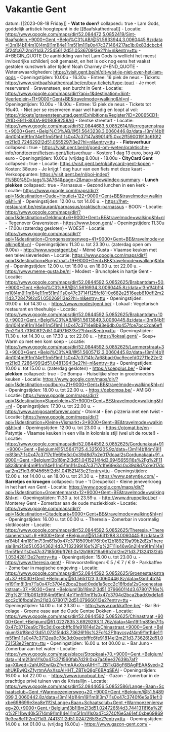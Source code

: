 # Vakantie Gent
datum: [[2023-08-18 Friday]]
	- **Wat te doen?**
	  collapsed:: true
		- Lam Gods, god­de­lijk artis­tiek hoog­te­punt in de [[Baafskathedraal]]
			- Locatie:  https://www.google.com/maps/dir/52.084472,5.0852419/Sint-Baafsplein,+9000+Gent,+Belgi%C3%AB/@51.5633944,3.0060445,8z/data=!3m1!4b1!4m10!4m9!1m1!4e1!1m5!1m1!1s0x47c371464217ac1b:0x83dcbcb45f24fc67!2m2!1d3.7254561!2d51.0536709!3e2?hl=nl&entry=ttu
				- #+BEGIN_QUOTE
				  De aanbidding van het Lam Gods is wellicht het meest invloedrijke schilderij ooit gemaakt, en het is ook nog eens het vaakst gestolen kunstwerk aller tijden!
				  Noah Charney
				  #+END_QUOTE
				- Wetenswaardigheden: https://visit.gent.be/nl/dit-wist-je-niet-over-het-lam-gods
			- Openingstijden: 10.00u - 16.30u
			- Entree: 16 piek de neus
				- Tickets: https://www.sintbaafskathedraal.be/en/buy-tickets/type-tour/
				- Je moet reserveren!
		- Gra­ven­steen, een burcht in Gent
			- Locatie: https://www.google.com/maps/dir/?api=1&destination=Sint-Veerleplein+11+9000+Gent+BE&travelmode=walking&hl=nl
			- Openingstijden: 10.00u - 18.00u
			- Entree: 13 piek de neus
				- Tickets tot 16u40.
				- Niet per se reserveren maar wel handig en loopt al vol: https://tickets1gravensteen.stad.gent/Exhibitions/Register?ID=20065CD1-7A1D-E911-80DA-901B0E8258A0
		- Gent­se streetart
			- Locatie: https://www.google.com/maps/dir/52.0844683,5.0852614/Werregarenstraat,+9000+Gent,+Belgi%C3%AB/@51.5643238,3.0060446,8z/data=!3m1!4b1!4m10!4m9!1m1!4e1!1m5!1m1!1s0x47c37147a89014f5:0xc2ff59001913c610!2m2!1d3.7246292!2d51.0555297!3e2?hl=nl&entry=ttu
		-
	- **Fietsverhuur**
	  collapsed:: true
		- https://visit.gent.be/nl/goed-om-weten/praktische-info/rondtoeren/fietsen-gent/fietsverhuur
		- Kosten: 1 dag 13 euro, borg 40 euro
		- Openingstijden: 10.00u (vrijdag 8.00u) - 18.00u
	- **CityCard Gent**
	  collapsed:: true
		- Locatie: https://visit.gent.be/nl/citycard-gent-kopen
		- Kosten: 38euro
		- Je krijgt 1 dag huur van een fiets met deze kaart
		- Verkooppunten: https://visit.gent.be/nl/poi-index?f%5B0%5D=tags%3A764&page=2&map=show#index-summary
	- **Lunch plekken**
	  collapsed:: true
		- Par­n­as­sus - Gezond lunchen in een kerk
			- Locatie: https://www.google.com/maps/dir/?api=1&destination=Oude+Houtlei+122+9000+Gent+BE&travelmode=walking&hl=nl
			- Openingstijden: 12.00 u. tot 14.00 u.
			- https://het-restaurant.be/restaurant/parnassus/praktisch-parnassus
		- BOON
			- Locatie: https://www.google.com/maps/dir/?api=1&destination=Geldmunt+6+9000+Gent+BE&travelmode=walking&hl=nl
				- Tegenover Gravensteen
			- https://www.boon.gent/
			- Openingstijden: 11.30u - 17.00u (zaterdag gesloten)
		- WOEST
			- Locatie: https://www.google.com/maps/dir/?api=1&destination=Drongensesteenweg+41+9000+Gent+BE&travelmode=walking&hl=nl
			- Openingstijden: 11.30 u. tot 23.30 u. (zaterdag open om 9.00u)
			- http://www.woestgent.be/
		- Mémé Gusta - Vlaamse keuken met een televisieverleden
			- Locatie: https://www.google.com/maps/dir/?api=1&destination=Burgstraat+19+9000+Gent+BE&travelmode=walking&hl=nl
			- Openingstijden: 12.00 u. tot 16.00 u. en 18.00 u. tot 22.00 u.
			- https://www.meme-gusta.be/nl
		- Modest - Brunchplek in hartje Gent
			- Locatie: https://www.google.com/maps/dir/52.0844592,5.0852625/Brabantdam+50,+9000+Gent,+Belgi%C3%AB/@51.5616934,3.0060445,8z/data=!3m1!4b1!4m10!4m9!1m1!4e1!1m5!1m1!1s0x47c3714f125fcf81:0x682e2516eeb610df!2m2!1d3.728479!2d51.0502691!3e2?hl=nl&entry=ttu
			- Openingstijden: 09.00 u. tot 14.30 u.
			- https://www.modestgent.be/
		- Lokaal : Vegetarisch restaurant en theehuisje
			- Locatie: https://www.google.com/maps/dir/52.0844592,5.0852625/Brabantdam+100,+9000+Gent,+Belgi%C3%AB/@51.5613849,3.0060445,8z/data=!3m1!4b1!4m10!4m9!1m1!4e1!1m5!1m1!1s0x47c3714e8b93e6db:0x457fce7bcc2da6ef!2m2!1d3.7316081!2d51.0497163!3e2?hl=nl&entry=ttu
			- Openingstijden: 11.30 u. tot 14.30 u. en 17.30 u. tot 22.00 u.
			- https://lokaal.gent/
		- Soep+ Warm op met een kom soep
			- Locatie: https://www.google.com/maps/dir/52.0844592,5.0852625/Lammerstraat+33,+9000+Gent,+Belgi%C3%AB/@51.5605712,3.0060445,8z/data=!3m1!4b1!4m10!4m9!1m1!4e1!1m5!1m1!1s0x47c3714fc7a68bad:0xc9ecefd02711e22e!2m2!1d3.7286499!2d51.0481394!3e2?hl=nl&entry=ttu
			- Openingstijden: 10.00 u. tot 15.00 u. (zaterdag gesloten)
			- https://soepplus.be/
	- **Diner plekken**
	  collapsed:: true
		- De Bompa - Huiselijke sfeer in grootmoeders keuken
			- Locatie: https://www.google.com/maps/dir/?api=1&destination=oudburg+21+9000+Gent+BE&travelmode=walking&hl=nl
			- Openingstijden: 18.00 u. tot 22.00 u.
			- https://debompa.be/
		- AMIGO
			- Locatie: https://www.google.com/maps/dir/?api=1&destination=Stapelplein+31+9000+Gent+BE&travelmode=walking&hl=nl
			- Openingstijden: 17.30 u. tot 22.00 u.
			- https://www.amigosareforever.com/
		- Oto­mat - Een pizzeria met een twist
			- Locatie: https://www.google.com/maps/dir/?api=1&destination=Kleine+Vismarkt+3+9000+Gent+BE&travelmode=walking&hl=nl
			- Openingstijden: 12.00 u. tot 23.00 u.
			- https://otomat.be/en
		- Patyn­tje - Vlaamse keuken in een villa in koloniale stijl (wel uit de route!)
			- Locatie: https://www.google.com/maps/dir/52.0844592,5.0852625/Gordunakaai+91,+9000+Gent,+Belgium/@51.5647125,4.3250205,9z/data=!3m1!4b1!4m19!1m8!3m7!1s0x47c3717c1fe69e3d:0x39d8d7b2e017dcaa!2sGordunakaai+91,+9000+Gent,+Belgium!3b1!8m2!3d51.0415214!4d3.6945655!16s%2Fg%2F11b8z3ktm9!4m9!1m1!4e1!1m5!1m1!1s0x47c3717c1fe69e3d:0x39d8d7b2e017dcaa!2m2!1d3.6945655!2d51.0415214!3e2?entry=ttu
			- Openingstijden: 12.00 u. tot 14.00 u. en 18.00 u. tot 21.30 u.
			- https://www.patyntje.com/
	- **Barretjes en kroegen**
	  collapsed:: true
		- 't Dreu­pel­kot - Kleine jeneverkroeg in het hart van Gent
			- Locatie: https://www.google.com/maps/dir/?api=1&destination=Groentenmarkt+12+9000+Gent+BE&travelmode=walking&hl=nl
			- Openingstijden: 11.30 u. tot 23.59 u.
			- http://www.druppelkot.be/
		- Mon­te­rey Gent - Zomerbar aan de oude muziekkiosk
			- Locatie: https://www.google.com/maps/dir/?api=1&destination=Citadelpark+9000+Gent+BE&travelmode=walking&hl=nl
			- Openingstijden: 16.00 u. tot 00.00 u.
		- The­re­sia - Zomerbar in voormalig slotklooster
			- Locatie: https://www.google.com/maps/dir/52.0844592,5.0852625/Theresia,+Theresianenstraat+9,+9000+Gent,+Belgium/@51.5631288,3.0060445,8z/data=!3m1!4b1!4m18!1m7!3m6!1s0x47c3718509bff76f:0x12b189219a99b2d!2sTheresia!8m2!3d51.0534362!4d3.7132399!16s%2Fg%2F11js46w6n2!4m9!1m1!4e1!1m5!1m1!1s0x47c3718509bff76f:0x12b189219a99b2d!2m2!1d3.7132413!2d51.0534281!3e2?entry=ttu
			- Openingstijden: 15.00 u. tot 23.00 u.
			- https://www.theresia.gent/
			- Filmvoorstellingen: € 5 / € 7 / € 9
		- Park­kaf­fee - Zomerbar in magische omgeving
			- Locatie: https://www.google.com/maps/dir/52.0844592,5.0852625/Groenestaakstraat+37,+9030+Gent,+Belgium/@51.5651123,3.0060446,8z/data=!3m1!4b1!4m19!1m8!3m7!1s0x47c3704d2bca2bad:0xde1a6ecc2c16fbda!2sGroenestaakstraat+37,+9030+Gent,+Belgium!3b1!8m2!3d51.0796601!4d3.678017!16s%2Fg%2F11fb061z99!4m9!1m1!4e1!1m5!1m1!1s0x47c3704d2bca2bad:0xde1a6ecc2c16fbda!2m2!1d3.678017!2d51.0796601!3e2?entry=ttu
			- Openingstijden: 14.00 u. tot 23.30 u.
			- http://www.parkkaffee.be/
		- Bar Bri­co­la­ge - Groene oase aan de Oude Gentse Dokken
			- Locatie: https://www.google.com/maps/dir/52.0844592,5.0852625/Chinastraat,+9000+Gent,+Belgium/@51.0227835,3.6929293,11.76z/data=!4m19!1m8!3m7!1s0x47c3712ea9c78c3d:0xecbfffc6fe91814e!2sChinastraat,+9000+Gent,+Belgium!3b1!8m2!3d51.07315!4d3.73626!16s%2Fg%2F1tgvcsy4!4m9!1m1!4e1!1m5!1m1!1s0x47c3712ea9c78c3d:0xecbfffc6fe91814e!2m2!1d3.73626!2d51.07315!3e2?entry=ttu
			- Openingstijden: 16.00 u. tot 00.00 u.
		- Bar Juno - Zomerbar aan het water
			- Locatie: https://www.google.com/maps/place/Stropkaai+70,+9000+Gent,+Belgium/data=!4m2!3m1!1s0x47c371560fab7d29:0xa7a46ee37639b7af?sa=X&ved=2ahUKEwjQxZfyrtmAAxXsxAIHHT_ZBTkQ8gF6BAgPEAA&ved=2ahUKEwjQxZfyrtmAAxXsxAIHHT_ZBTkQ8gF6BAgSEAI
			- Openingstijden: 16.00 u. tot 22.00 u.
			- https://www.junoboat.be/
		- Gazon - Zomerbar in de prachtige privé tuinen van de Kristallijn
			- Locatie: https://www.google.com/maps/dir/52.0844656,5.0852586/Lange+Baan+Schaatsclub+Gent,+Warmoezeniersweg+20,+9000+Gent,+Belgium/@51.5489099,3.0060442,8z/data=!3m1!4b1!4m19!1m8!3m7!1s0x47c3740f6e5a61ef:0xbe698699e3ea8e11!2sLange+Baan+Schaatsclub+Gent,+Warmoezeniersweg+20,+9000+Gent,+Belgium!3b1!8m2!3d51.0247265!4d3.7441311!16s%2Fg%2F11bw40k5l7!4m9!1m1!4e1!1m5!1m1!1s0x47c3740f6e5a61ef:0xbe698699e3ea8e11!2m2!1d3.7441311!2d51.0247265!3e2?entry=ttu
			- Openingstijden: 14.00 u. tot 01.00 u. (vrijdag 16.00u)
			- https://www.gazon-gent.com/
			-